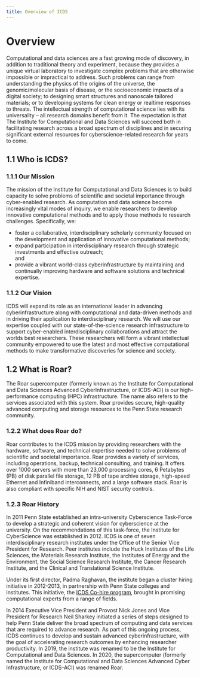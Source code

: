 ```yaml
---
title: Overview of ICDS
---
```


# Overview

Computational and data sciences are a fast growing mode of discovery, in addition to traditional theory and experiment, because they provides a unique virtual laboratory to investigate complex problems that are otherwise impossible or impractical to address. Such problems can range from understanding the physics of the origins of the universe, the genomic/molecular basis of disease, or the socioeconomic impacts of a digital society; to designing smart structures and nanoscale tailored materials; or to developing systems for clean energy or realtime responses to threats. The intellectual strength of computational science lies with its universality – all research domains benefit from it. The expectation is that The Institute for Computational and Data Sciences will succeed both in facilitating research across a broad spectrum of disciplines and in securing significant external resources for cyberscience-related research for years to come.

## 1.1 Who is ICDS?

### 1.1.1 Our Mission

The mission of the Institute for Computational and Data Sciences is to build capacity to solve problems of scientific and societal importance through cyber-enabled research. As computation and data science become increasingly vital modes of inquiry, we enable researchers to develop innovative computational methods and to apply those methods to research challenges. Specifically, we:

*   foster a collaborative, interdisciplinary scholarly community focused on the development and application of innovative computational methods;
*   expand participation in interdisciplinary research through strategic investments and effective outreach;  
    and
*   provide a vibrant world-class cyberinfrastructure by maintaining and continually improving hardware and software solutions and technical expertise.

### 1.1.2 Our Vision

ICDS will expand its role as an international leader in advancing cyberinfrastructure along with computational and data-driven methods and in driving their application to interdisciplinary research. We will use our expertise coupled with our state-of-the-science research infrastructure to support cyber-enabled interdisciplinary collaborations and attract the worlds best researchers. These researchers will form a vibrant intellectual community empowered to use the latest and most effective computational methods to make transformative discoveries for science and society.

## 1.2 What is Roar?

The Roar supercomputer (formerly known as the Institute for Computational and Data Sciences Advanced CyberInfrastructure, or ICDS-ACI) is our high-performance computing (HPC) infrastructure. The name also refers to the services associated with this system. Roar provides secure, high-quality advanced computing and storage resources to the Penn State research community.

### 1.2.2 What does Roar do?

Roar contributes to the ICDS mission by providing researchers with the hardware, software, and technical expertise needed to solve problems of scientific and societal importance. Roar provides a variety of services, including operations, backup, technical consulting, and training. It offers over 1000 servers with more than 23,000 processing cores, 6 Petabytes (PB) of disk parallel file storage, 12 PB of tape archive storage, high-speed Ethernet and Infiniband interconnects, and a large software stack. Roar is also compliant with specific NIH and NIST security controls.

### 1.2.3 Roar History

In 2011 Penn State established an intra-university Cyberscience Task-Force to develop a strategic and coherent vision for cyberscience at the university. On the recommendations of this task-force, the Institute for CyberScience was established in 2012\. ICDS is one of seven interdisciplinary research institutes under the Office of the Senior Vice President for Research. Peer institutes include the Huck Institutes of the Life Sciences, the Materials Research Institute, the Institutes of Energy and the Environment, the Social Science Research Institute, the Cancer Research Institute, and the Clinical and Translational Science Institute.  

Under its first director, Padma Raghavan, the institute began a cluster hiring initiative in 2012-2013, in partnership with Penn State colleges and institutes. This initiative, the [ICDS Co-hire program](https://www.icds.psu.edu/about/icds-co-hires/), brought in promising computational experts from a range of fields.  

In 2014 Executive Vice President and Provost Nick Jones and Vice President for Research Neil Sharkey initiated a series of steps designed to help Penn State deliver the broad spectrum of computing and data services that are required to advance research. As part of this ongoing process, ICDS continues to develop and sustain advanced cyberinfrastructure, with the goal of accelerating research outcomes by enhancing researcher productivity. In 2019, the institute was renamed to be the Institute for Computational and Data Sciences. In 2020, the supercomputer (formerly named the Institute for Computational and Data Sciences Advanced Cyber Infrastructure, or ICDS-ACI) was renamed Roar.


